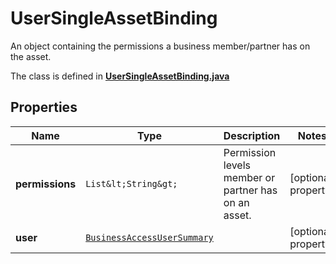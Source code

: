 

# UserSingleAssetBinding

An object containing the permissions a business member/partner has on the asset.

The class is defined in **[UserSingleAssetBinding.java](../../src/main/java/org/openapitools/model/UserSingleAssetBinding.java)**

## Properties

Name | Type | Description | Notes
------------ | ------------- | ------------- | -------------
**permissions** | `List&lt;String&gt;` | Permission levels member or partner has on an asset. |  [optional property]
**user** | [`BusinessAccessUserSummary`](BusinessAccessUserSummary.md) |  |  [optional property]




